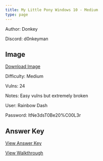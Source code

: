 ```yaml
---
title: My Little Pony Windows 10 - Medium
type: page
---
```


Author: Donkey

Discord: d0nkeyman

## Image

[Download Image](https://drive.google.com/file/d/1Og8lIMVqGKKenFXTpWYhA8X-szXyRtcY/view?usp=share_link)

Difficulty: Medium

Vulns: 24

Notes: Easy vulns but extremely broken

User: Rainbow Dash

Password: ItNe3dsT0Be20%C00L3r

## Answer Key

[View Answer Key](https://docs.google.com/document/d/1c5L6_FCVsWxdm69jHNWEFEvlPvDjNXYuHB1vmSmri1w/edit?usp=sharing)

[View Walkthrough](/walkthroughs/my-little-pony-walkthrough/)
